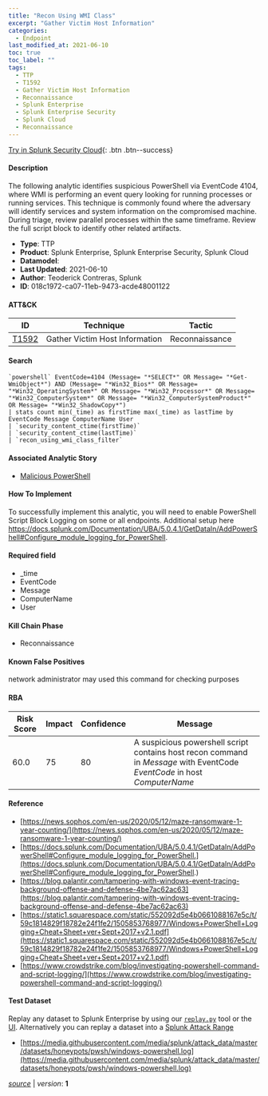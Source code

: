 ```yaml
---
title: "Recon Using WMI Class"
excerpt: "Gather Victim Host Information"
categories:
  - Endpoint
last_modified_at: 2021-06-10
toc: true
toc_label: ""
tags:
  - TTP
  - T1592
  - Gather Victim Host Information
  - Reconnaissance
  - Splunk Enterprise
  - Splunk Enterprise Security
  - Splunk Cloud
  - Reconnaissance
---
```




[Try in Splunk Security Cloud](https://www.splunk.com/en_us/cyber-security.html){: .btn .btn--success}

#### Description

The following analytic identifies suspicious PowerShell via EventCode 4104, where WMI is performing an event query looking for running processes or running services. This technique is commonly found where the adversary will identify services and system information on the compromised machine. During triage, review parallel processes within the same timeframe. Review the full script block to identify other related artifacts.

- **Type**: TTP
- **Product**: Splunk Enterprise, Splunk Enterprise Security, Splunk Cloud
- **Datamodel**: 
- **Last Updated**: 2021-06-10
- **Author**: Teoderick Contreras, Splunk
- **ID**: 018c1972-ca07-11eb-9473-acde48001122


#### ATT&CK

| ID          | Technique   | Tactic         |
| ----------- | ----------- | -------------- |
| [T1592](https://attack.mitre.org/techniques/T1592/) | Gather Victim Host Information | Reconnaissance |



#### Search

```
`powershell` EventCode=4104 (Message= "*SELECT*" OR Message= "*Get-WmiObject*") AND (Message= "*Win32_Bios*" OR Message= "*Win32_OperatingSystem*" OR Message= "*Win32_Processor*" OR Message= "*Win32_ComputerSystem*" OR Message= "*Win32_ComputerSystemProduct*" OR Message= "*Win32_ShadowCopy*") 
| stats count min(_time) as firstTime max(_time) as lastTime by EventCode Message ComputerName User 
| `security_content_ctime(firstTime)` 
| `security_content_ctime(lastTime)` 
| `recon_using_wmi_class_filter`
```

#### Associated Analytic Story
* [Malicious PowerShell](/stories/malicious_powershell)


#### How To Implement
To successfully implement this analytic, you will need to enable PowerShell Script Block Logging on some or all endpoints. Additional setup here https://docs.splunk.com/Documentation/UBA/5.0.4.1/GetDataIn/AddPowerShell#Configure_module_logging_for_PowerShell.

#### Required field
* _time
* EventCode
* Message
* ComputerName
* User


#### Kill Chain Phase
* Reconnaissance


#### Known False Positives
network administrator may used this command for checking purposes


#### RBA

| Risk Score  | Impact      | Confidence   | Message      |
| ----------- | ----------- |--------------|--------------|
| 60.0 | 75 | 80 | A suspicious powershell script contains host recon command in $Message$ with EventCode $EventCode$ in host $ComputerName$ |





#### Reference

* [https://news.sophos.com/en-us/2020/05/12/maze-ransomware-1-year-counting/](https://news.sophos.com/en-us/2020/05/12/maze-ransomware-1-year-counting/)
* [https://docs.splunk.com/Documentation/UBA/5.0.4.1/GetDataIn/AddPowerShell#Configure_module_logging_for_PowerShell.](https://docs.splunk.com/Documentation/UBA/5.0.4.1/GetDataIn/AddPowerShell#Configure_module_logging_for_PowerShell.)
* [https://blog.palantir.com/tampering-with-windows-event-tracing-background-offense-and-defense-4be7ac62ac63](https://blog.palantir.com/tampering-with-windows-event-tracing-background-offense-and-defense-4be7ac62ac63)
* [https://static1.squarespace.com/static/552092d5e4b0661088167e5c/t/59c1814829f18782e24f1fe2/1505853768977/Windows+PowerShell+Logging+Cheat+Sheet+ver+Sept+2017+v2.1.pdf](https://static1.squarespace.com/static/552092d5e4b0661088167e5c/t/59c1814829f18782e24f1fe2/1505853768977/Windows+PowerShell+Logging+Cheat+Sheet+ver+Sept+2017+v2.1.pdf)
* [https://www.crowdstrike.com/blog/investigating-powershell-command-and-script-logging/](https://www.crowdstrike.com/blog/investigating-powershell-command-and-script-logging/)



#### Test Dataset
Replay any dataset to Splunk Enterprise by using our [`replay.py`](https://github.com/splunk/attack_data#using-replaypy) tool or the [UI](https://github.com/splunk/attack_data#using-ui).
Alternatively you can replay a dataset into a [Splunk Attack Range](https://github.com/splunk/attack_range#replay-dumps-into-attack-range-splunk-server)

* [https://media.githubusercontent.com/media/splunk/attack_data/master/datasets/honeypots/pwsh/windows-powershell.log](https://media.githubusercontent.com/media/splunk/attack_data/master/datasets/honeypots/pwsh/windows-powershell.log)



[*source*](https://github.com/splunk/security_content/tree/develop/detections/endpoint/recon_using_wmi_class.yml) \| *version*: **1**